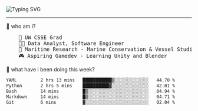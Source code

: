 <img src="https://readme-typing-svg.demolab.com?font=Inconsolata&pause=200&color=000000&background=B7B7B700&multiline=true&random=false&width=435&height=60&lines=hello%2C+world!+%F0%9F%8C%8D+;i'm+skyla--++welcome+to+my+github+%E2%AD%90%EF%B8%8F" alt="Typing SVG">

------

🧠 who am i?
<pre>
    📖 UW CSSE Grad 
    🧑‍💻 Data Analyst, Software Engineer
    🐋 Maritime Research - Marine Conservation & Vessel Studies
    🎮 Aspiring Gamedev - Learning Unity and Blender
</pre>

📂 what have i been doing this week?
 <!--START_SECTION:waka-->
```txt
YAML         2 hrs 13 mins   ███████████▒░░░░░░░░░░░░░   44.70 %
Python       2 hrs 5 mins    ██████████▓░░░░░░░░░░░░░░   42.01 %
Bash         14 mins         █▒░░░░░░░░░░░░░░░░░░░░░░░   04.94 %
Markdown     14 mins         █▒░░░░░░░░░░░░░░░░░░░░░░░   04.71 %
Git          6 mins          ▓░░░░░░░░░░░░░░░░░░░░░░░░   02.04 %
```
<!--END_SECTION:waka-->
